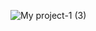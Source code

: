 ![My project-1 (3)](https://user-images.githubusercontent.com/97213130/201384552-c258efde-051d-4751-87a6-155688e103bf.png)
